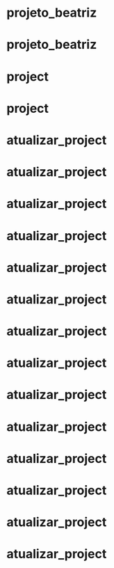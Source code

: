 # projeto_beatriz
# projeto_beatriz
# project
# project
# atualizar_project
# atualizar_project
# atualizar_project
# atualizar_project
# atualizar_project
# atualizar_project
# atualizar_project
# atualizar_project
# atualizar_project
# atualizar_project
# atualizar_project
# atualizar_project
# atualizar_project
# atualizar_project
